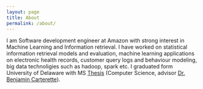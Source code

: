 ```yaml
---
layout: page
title: About
permalink: /about/
---
```


I am Software development engineer at Amazon with strong interest in Machine Learning and Information
retrieval. I have worked on statistical information retrieval models and evaluation, machine learning
applications on electronic health records, customer query logs and behaviour modeling, big data technoligies 
such as hadoop, spark etc.
I graduated form University of Delaware with MS [Thesis](http://udspace.udel.edu/bitstream/handle/19716/16924/2014_RaoAshwani_MS.pdf?sequence=1) (Computer Science, advisor [Dr. Benjamin Carterette](https://scholar.google.com/citations?user=2Y4R04EAAAAJ)).
